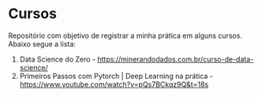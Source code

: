 # Cursos

Repositório com objetivo de registrar a minha prática em alguns cursos. Abaixo segue a lista:

1. Data Science do Zero - https://minerandodados.com.br/curso-de-data-science/
2. Primeiros Passos com Pytorch | Deep Learning na prática - https://www.youtube.com/watch?v=pQs7BCkqz9Q&t=18s
